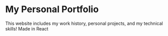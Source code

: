 # My Personal Portfolio

This website includes my work history, personal projects, and my technical skills! 
Made in React

